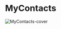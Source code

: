 # MyContacts

![MyContacts-cover](https://github.com/user-attachments/assets/d56e2a22-d073-4459-a0c8-95b5b09d99e2)
